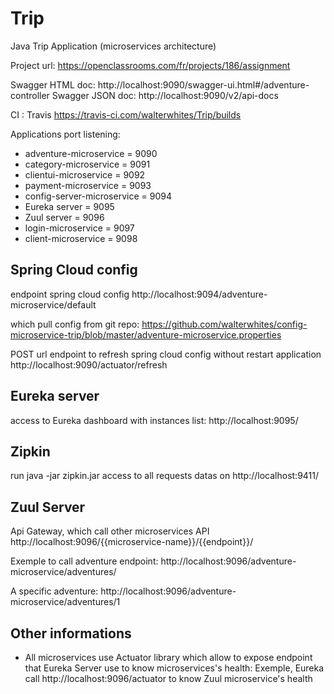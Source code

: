 # Trip
Java Trip Application (microservices architecture)

Project url: https://openclassrooms.com/fr/projects/186/assignment

Swagger HTML doc: http://localhost:9090/swagger-ui.html#/adventure-controller
Swagger JSON doc: http://localhost:9090/v2/api-docs

CI : Travis https://travis-ci.com/walterwhites/Trip/builds

Applications port listening:
- adventure-microservice = 9090
- category-microservice = 9091
- clientui-microservice = 9092
- payment-microservice = 9093
- config-server-microservice = 9094
- Eureka server = 9095
- Zuul server = 9096
- login-microservice = 9097
- client-microservice = 9098

## Spring Cloud config
endpoint spring cloud config
http://localhost:9094/adventure-microservice/default

which pull config from git repo:
https://github.com/walterwhites/config-microservice-trip/blob/master/adventure-microservice.properties

POST url endpoint to refresh spring cloud config without restart application
http://localhost:9090/actuator/refresh


## Eureka server
access to Eureka dashboard with instances list: http://localhost:9095/

## Zipkin
run java -jar zipkin.jar
access to all requests datas on http://localhost:9411/

## Zuul Server
Api Gateway, which call other microservices API
http://localhost:9096/{{microservice-name}}/{{endpoint}}/

Exemple to call adventure endpoint:
http://localhost:9096/adventure-microservice/adventures/

A specific adventure:
http://localhost:9096/adventure-microservice/adventures/1

## Other informations
- All microservices use Actuator library which allow to expose endpoint that Eureka Server use to know microservices's health:
Exemple, Eureka call http://localhost:9096/actuator to know Zuul microservice's health